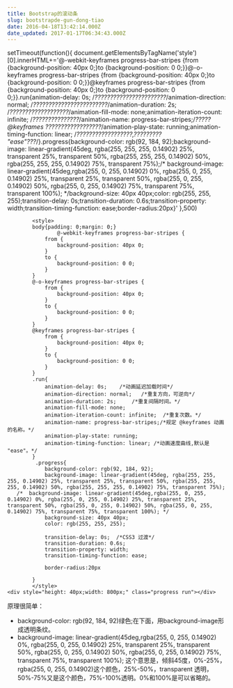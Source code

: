 ```yaml
---
title: Bootstrap的滚动条
slug: bootstrapde-gun-dong-tiao
date: 2016-04-18T13:42:14.000Z
date_updated: 2017-01-17T06:34:43.000Z
---
```


setTimeout(function(){
document.getElementsByTagName('style')[0].innerHTML+='@-webkit-keyframes progress-bar-stripes {from {background-position: 40px 0;}to {background-position: 0 0;}}@-o-keyframes progress-bar-stripes {from {background-position: 40px 0;}to {background-position: 0 0;}}@keyframes progress-bar-stripes {from {background-position: 40px 0;}to {background-position: 0 0;}}.run{animation-delay: 0s;    /*???????????????????????*/animation-direction: normal;   /*????????????????????????*/animation-duration: 2s;     /*???????????????????*/animation-fill-mode: none;animation-iteration-count: infinite;  /*???????????????*/animation-name: progress-bar-stripes;/*????? @keyframes ??????????????????*/animation-play-state: running;animation-timing-function: linear; /*??????????????????,????????? "ease"???*/}.progress{background-color: rgb(92, 184, 92);background-image: linear-gradient(45deg, rgba(255, 255, 255, 0.14902) 25%, transparent 25%, transparent 50%, rgba(255, 255, 255, 0.14902) 50%, rgba(255, 255, 255, 0.14902) 75%, transparent 75%);/*  background-image: linear-gradient(45deg,rgba(255, 0, 255, 0.14902) 0%, rgba(255, 0, 255, 0.14902) 25%, transparent 25%, transparent 50%, rgba(255, 0, 255, 0.14902) 50%, rgba(255, 0, 255, 0.14902) 75%, transparent 75%, transparent 100%); */background-size: 40px 40px;color: rgb(255, 255, 255);transition-delay: 0s;transition-duration: 0.6s;transition-property: width;transition-timing-function: ease;border-radius:20px}'
},500)

            <style>       
            body{padding: 0;margin: 0;}
                    @-webkit-keyframes progress-bar-stripes {
                from {
                    background-position: 40px 0;
                }
                to {
                    background-position: 0 0;
                }
            }
            @-o-keyframes progress-bar-stripes {
                from {
                    background-position: 40px 0;
                }
                to {
                    background-position: 0 0;
                }
            }
            @keyframes progress-bar-stripes {
                from {
                    background-position: 40px 0;
                }
                to {
                    background-position: 0 0;
                }
            }
            .run{
                animation-delay: 0s;    /*动画延迟加载时间*/
                animation-direction: normal;   /*重复方向，可逆向*/
                animation-duration: 2s;     /*重复间隔时间。*/
                animation-fill-mode: none;
                animation-iteration-count: infinite;  /*重复次数。*/
                animation-name: progress-bar-stripes;/*规定 @keyframes 动画的名称。*/
                animation-play-state: running;
                animation-timing-function: linear; /*动画速度曲线,默认是 "ease"。*/
            }
             .progress{
                background-color: rgb(92, 184, 92);
                background-image: linear-gradient(45deg, rgba(255, 255, 255, 0.14902) 25%, transparent 25%, transparent 50%, rgba(255, 255, 255, 0.14902) 50%, rgba(255, 255, 255, 0.14902) 75%, transparent 75%);
       /*  background-image: linear-gradient(45deg,rgba(255, 0, 255, 0.14902) 0%, rgba(255, 0, 255, 0.14902) 25%, transparent 25%, transparent 50%, rgba(255, 0, 255, 0.14902) 50%, rgba(255, 0, 255, 0.14902) 75%, transparent 75%, transparent 100%); */
                background-size: 40px 40px;
                color: rgb(255, 255, 255);
    
                transition-delay: 0s;  /*CSS3 过渡*/
                transition-duration: 0.6s;
                transition-property: width;
                transition-timing-function: ease;
    
                border-radius:20px
    
            }
            </style>
    <div style="height: 40px;width: 800px;" class="progress run"></div>  
    

原理很简单：

- background-color: rgb(92, 184, 92)绿色;在下面，用background-image形成透明条纹。
- background-image: linear-gradient(45deg,rgba(255, 0, 255, 0.14902) 0%, rgba(255, 0, 255, 0.14902) 25%, transparent 25%, transparent 50%, rgba(255, 0, 255, 0.14902) 50%, rgba(255, 0, 255, 0.14902) 75%, transparent 75%, transparent 100%); 这个意思是，倾斜45度，0%-25%，rgba(255, 0, 255, 0.14902)这个颜色，25%-50%，transparent 透明，50%-75%又是这个颜色，75%-100%透明。0%和100%是可以省略的。
